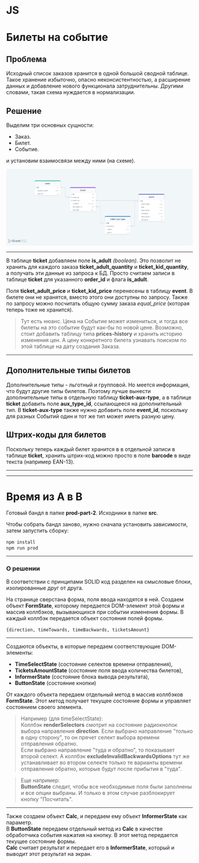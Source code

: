# JS

# Билеты на событие

## Проблема

Исходный список заказов хранится в одной большой сводной таблице. Такое хранение избыточно, опасно неконсистентностью, а расширение данных и добавление нового функционала затруднительны. Другими словами, такая схема нуждается в нормализации.

## Решение

Выделим три основных сущности:

- Заказ.
- Билет.
- Событие.

и установим взаимосвязи между ними (на схеме).

![Схема: /prod-part-1/drawSQL-export.png](/prod-part-1/drawSQL-export.png "Схема данных")

---

В таблице **ticket** добавляем поле **is_adult** *(boolean)*. Это позволит не хранить для каждого заказа **ticket_adult_quantity** и **ticket_kid_quantity**, а получать эти данные из запроса к БД. Просто считаем записи в таблице **ticket** для указанного **order_id** и флага **is_adult**.

Поля **ticket_adult_price** и **ticket_kid_price** перенесены в таблицу **event**. В билете они не хранятся, вместо этого они доступны по запросу. Также по запросу можно посчитать общую сумму заказа *equal_price* (которая теперь тоже не хранится).

> Тут есть нюанс. Цена на Событие может измениться, и тогда все билеты на это событие будут как-бы по новой цене. Возможно, стоит добавить таблицу типа **prices-history** и хранить историю изменения цен. А цену конкретного билета узнавать поиском по этой таблице на дату создания Заказа.

---

## Дополнительные типы билетов

Дополнительные типы - льготный и групповой. Но меется информация, что будут другие типы билетов. Поэтому лучше вынести дополнительные типы в отдельную таблицу **ticket-aux-type**, а в таблице **ticket** добавить поле **aux_type_id**, ссылающееся на дополнительный тип. В **ticket-aux-type** также нужно добавить поле **event_id**, поскольку для разных Событий один и тот же тип может иметь разную цену.

## Штрих-коды для билетов

Поскольку теперь каждый билет хранится в в отдельной записи в таблице **ticket**, хранить штрих-код можно просто в поле **barcode** в виде текста (например EAN-13). 

---
---

# Время из A в B

Готовый бандл в папке **prod-part-2**.
Исходники в папке **src**.

Чтобы собрать бандл заново, нужно сначала установить зависимости, затем запустить сборку:

    npm install
    npm run prod

---

### О решении

В соответствии с принципами SOLID код разделен на смысловые блоки, изолированные друг от друга.

На странице сверстана форма, поля ввода находятся в ней. Создаем объект **FormState**, которому передается DOM-элемент этой формы и массив коллбэков, вызывающихся при событии изменения формы.
В каждый коллбэк передается объект состояния полей формы.

    {direction, timeTowards, timeBackwards, ticketsAmount}
---

Создаются объекты, в которые передаем соответствующие DOM-элементы:

- **TimeSelectState** (состояние селектов времени отправления),
- **TicketsAmountState** (состояние поля ввода количества билетов),
- **InformerState** (состояние блока вывода результата),
- **ButtonState** (состояние кнопки)

От каждого объекта передаем отдельный метод в массив коллбэков **FormState**. Этот метод получает текущее состояние формы и управляет состоянием своего элемента.

> Например (для timeSelectState):  
Коллбэк **renderSelectors** смотрит на состояние радиокнопок выбора направления **direction**. Если выбрано направление "только в одну сторону", то он прячет селект выбора времени отправления обратно.  
Если выбрано направление "туда и обратно", то показывает второй селект. А коллбэк **excludeInvalidBackwardsOptions** тут же устанавливает во втором селекте только те варианты времени отправления обратно, которые будут после прибытия в "туда".  
  
> Еще например:  
**ButtonState** следит, чтобы все необходимые поля были заполнены и все опции выбраны. И только в этом случае разблокирует кнопку "Посчитать".

---

Также создаем объект **Calc**, и передаем ему объект **InformerState** как параметр.  
В **ButtonState** передаем отдельный метод из **Calc** в качестве обработчика события нажатия на кнопку. В этот метод передается текущее состояние формы.  
**Calc** считает результат и передает его в **InformerState**, который и выводит этот результат на экран.

